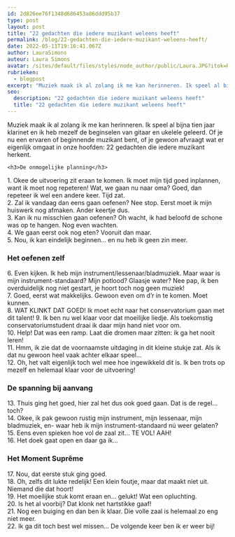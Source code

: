 ```yaml
---
id: 2d826ee76f1348d686453a86ddd95b37
type: post
layout: post
title: "22 gedachten die iedere muzikant weleens heeft"
permalink: /blog/22-gedachten-die-iedere-muzikant-weleens-heeft/
date: 2022-05-11T19:16:41.067Z
author: LauraSimons
auteur: Laura Simons
avatar: /sites/default/files/styles/node_author/public/Laura.JPG?itok=R0DIWri1
rubrieken:
  - blogpost
excerpt: "Muziek maak ik al zolang ik me kan herinneren. Ik speel al bijna tien jaar klarinet en ik heb mezelf de beginselen van gitaar en ukelele geleerd. Of je nu een ervaren of beginnende muzikant bent, of je gewoon afvraagt wat er eigenlijk omgaat in onze hoofden: 22 gedachten die iedere muzikant herkent.  "
seo:
  description: "22 gedachten die iedere muzikant weleens heeft"
  title: "22 gedachten die iedere muzikant weleens heeft"
---
```

Muziek maak ik al zolang ik me kan herinneren. Ik speel al bijna tien jaar klarinet en ik heb mezelf de beginselen van gitaar en ukelele geleerd. Of je nu een ervaren of beginnende muzikant bent, of je gewoon afvraagt wat er eigenlijk omgaat in onze hoofden: 22 gedachten die iedere muzikant herkent.  

    <h3>De onmogelijke planning</h3>
<p>1. Okee de uitvoering zit eraan te komen. Ik moet mijn tijd goed inplannen, want ik moet nog repeteren! Wat, we gaan nu naar oma? Goed, dan repeteer ik wel een andere keer. Tijd zat.<br>2. Zal ik vandaag dan eens gaan oefenen? Nee stop. Eerst moet ik mijn huiswerk nog afmaken. Ander keertje dus.<br>3. Kan ik nu misschien gaan oefenen? Oh wacht, ik had beloofd de schone was op te hangen. Nog even wachten.<br>4. We gaan eerst ook nog eten? Vooruit dan maar.<br>5. Nou, ik kan eindelijk beginnen… en nu heb ik geen zin meer.</p>
<h3>Het oefenen zelf</h3>
<p>6. Even kijken. Ik heb mijn instrument/lessenaar/bladmuziek. Maar waar is mijn instrument-standaard? Mijn potlood? Glaasje water? Nee pap, ik ben overduidelijk nog niet gestart, je hoort toch nog geen muziek!<br>7. Goed, eerst wat makkelijks. Gewoon even om d’r in te komen. Moet kunnen.<br>8. WAT KLINKT DAT GOED! Ik moet echt naar het conservatorium gaan met dit talent! 9. Ik ben nu wel klaar voor dat moeilijke liedje. Als toekomstig conservatoriumstudent draai ik daar mijn hand niet voor om.<br>10. Help! Dat was een ramp. Laat die dromen maar zitten: ik ga het nooit leren!<br>11. Hmm, ik zie dat de voornaamste uitdaging in dit kleine stukje zat. Als ik dat nu gewoon heel vaak achter elkaar speel...<br>12. Oh, het valt eigenlijk toch wel mee hoe ingewikkeld dit is. Ik ben trots op mezelf en helemaal klaar voor de uitvoering!</p>
<h3>De spanning bij aanvang</h3>
<p>13. Thuis ging het goed, hier zal het dus ook goed gaan. Dat is de regel… toch?<br>14. Okee, ik pak gewoon rustig mijn instrument, mijn lessenaar, mijn bladmuziek, en- waar heb ik mijn instrument-standaard nú weer gelaten?<br>15. Eens even spieken hoe vol de zaal zit… TE VOL! AAH!<br>16. Het doek gaat open en daar ga ik…</p>
<h3>Het Moment Suprême</h3>
<p>17. Nou, dat eerste stuk ging goed.<br>18. Oh, zelfs dit lukte redelijk! Een klein foutje, maar dat maakt niet uit. Niemand die dat hoort!<br>19. Het moeilijke stuk komt eraan en… gelukt! Wat een opluchting.<br>20. Is het al voorbij? Dat klonk net hartstikke gaaf!<br>21. Nog een buiging en dan ben ik klaar. Die volle zaal is helemaal zo eng niet meer.<br>22. Ik ga dit toch best wel missen… De volgende keer ben ik er weer bij!</p>  
